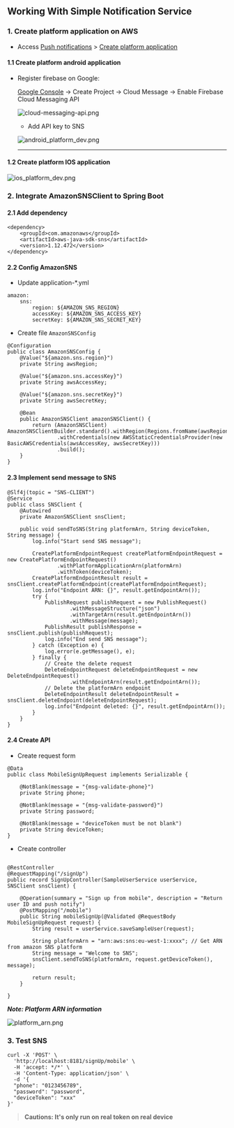 ## Working With Simple Notification Service

### 1. Create platform application on AWS
- Access [Push notifications](https://eu-west-1.console.aws.amazon.com/sns/v3/home?region=eu-west-1#/mobile/push-notifications/platform-applications) > [Create platform application](https://eu-west-1.console.aws.amazon.com/sns/v3/home?region=eu-west-1#/mobile/push-notifications/platform-applications)


#### 1.1 Create platform android application

- Register firebase on Google:

    [Google Console](https://console.firebase.google.com/) -> Create Project -> Cloud Message -> Enable Firebase Cloud Messaging API

    ![cloud-messaging-api.png](images/cloud-messaging-api.png)

    - Add API key to SNS
    
    ![android_platform_dev.png](images/android_platform_dev.png)

    ---

#### 1.2 Create platform IOS application

![ios_platform_dev.png](images/ios_platform_dev.png)



### 2. Integrate AmazonSNSClient to Spring Boot

#### 2.1 Add dependency
```
<dependency>
    <groupId>com.amazonaws</groupId>
    <artifactId>aws-java-sdk-sns</artifactId>
    <version>1.12.472</version>
</dependency>
```

#### 2.2 Config AmazonSNS
- Update application-*.yml
```
amazon:
    sns:
        region: ${AMAZON_SNS_REGION}
        accessKey: ${AMAZON_SNS_ACCESS_KEY}
        secretKey: ${AMAZON_SNS_SECRET_KEY}
```

- Create file `AmazonSNSConfig`
```
@Configuration
public class AmazonSNSConfig {
    @Value("${amazon.sns.region}")
    private String awsRegion;

    @Value("${amazon.sns.accessKey}")
    private String awsAccessKey;

    @Value("${amazon.sns.secretKey}")
    private String awsSecretKey;

    @Bean
    public AmazonSNSClient amazonSNSClient() {
        return (AmazonSNSClient) AmazonSNSClientBuilder.standard().withRegion(Regions.fromName(awsRegion))
                .withCredentials(new AWSStaticCredentialsProvider(new BasicAWSCredentials(awsAccessKey, awsSecretKey)))
                .build();
    }
}
```

#### 2.3 Implement send message to SNS
```
@Slf4j(topic = "SNS-CLIENT")
@Service
public class SNSClient {
    @Autowired
    private AmazonSNSClient snsClient;

    public void sendToSNS(String platformArn, String deviceToken, String message) {
        log.info("Start send SNS message");

        CreatePlatformEndpointRequest createPlatformEndpointRequest = new CreatePlatformEndpointRequest()
                .withPlatformApplicationArn(platformArn)
                .withToken(deviceToken);
        CreatePlatformEndpointResult result = snsClient.createPlatformEndpoint(createPlatformEndpointRequest);
        log.info("Endpoint ARN: {}", result.getEndpointArn());
        try {
            PublishRequest publishRequest = new PublishRequest()
                    .withMessageStructure("json")
                    .withTargetArn(result.getEndpointArn())
                    .withMessage(message);
            PublishResult publishResponse = snsClient.publish(publishRequest);
            log.info("End send SNS message");
        } catch (Exception e) {
            log.error(e.getMessage(), e);
        } finally {
            // Create the delete request
            DeleteEndpointRequest deleteEndpointRequest = new DeleteEndpointRequest()
                    .withEndpointArn(result.getEndpointArn());
            // Delete the platformArn endpoint
            DeleteEndpointResult deleteEndpointResult = snsClient.deleteEndpoint(deleteEndpointRequest);
            log.info("Endpoint deleted: {}", result.getEndpointArn());
        }
    }
}
```

#### 2.4 Create API

- Create request form
```
@Data
public class MobileSignUpRequest implements Serializable {

    @NotBlank(message = "{msg-validate-phone}")
    private String phone;

    @NotBlank(message = "{msg-validate-password}")
    private String password;

    @NotBlank(message = "deviceToken must be not blank")
    private String deviceToken;
}
```

- Create controller

```

@RestController
@RequestMapping("/signUp")
public record SignUpController(SampleUserService userService, SNSClient snsClient) {

    @Operation(summary = "Sign up from mobile", description = "Return user ID and push notify")
    @PostMapping("/mobile")
    public String mobileSignUp(@Validated @RequestBody MobileSignUpRequest request) {
        String result = userService.saveSampleUser(request);

        String platformArn = "arn:aws:sns:eu-west-1:xxxx"; // Get ARN from amazon SNS platform
        String message = "Welcome to SNS";
        snsClient.sendToSNS(platformArn, request.getDeviceToken(), message);

        return result;
    }

}
```

***Note: Platform ARN information***

![platform_arn.png](images/platform-arn.png)



### 3. Test SNS
```
curl -X 'POST' \
  'http://localhost:8181/signUp/mobile' \
  -H 'accept: */*' \
  -H 'Content-Type: application/json' \
  -d '{
  "phone": "0123456789",
  "password": "password",
  "deviceToken": "xxx"
}'
```

> __Cautions: It's only run on real token on real device__
